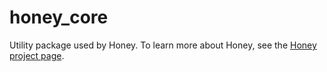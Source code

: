 # honey_core

Utility package used by Honey. To learn more about Honey, see the [Honey project page](https://github.com/leisim/honey).